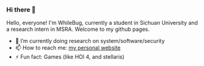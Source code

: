 ### Hi there 👋

Hello, everyone! I'm WhileBug, currently a student in Sichuan University and a research intern in MSRA. Welcome to my github pages.

- 🌱 I’m currently doing research on system/software/security
- 📫 How to reach me: [my personal website](https://whilebug.github.io/)
- ⚡ Fun fact: Games (like HOI 4, and stellaris)

